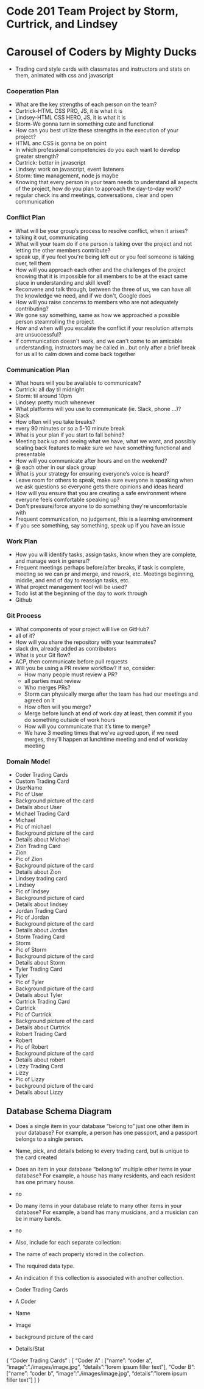 # Code 201 Team Project by Storm, Curtrick, and Lindsey

# Carousel of Coders by Mighty Ducks
* Trading card style cards with classmates and instructors and stats on them, animated with css and javascript 

### Cooperation Plan
* What are the key strengths of each person on the team?
 * Curtrick-HTML CSS PRO, JS, it is what it is
 * Lindsey-HTML CSS HERO, JS, it is what it is
 * Storm-We gonna turn in something cute and functional
* How can you best utilize these strengths in the execution of your project?
 * HTML anc CSS is gonna be on point
* In which professional competencies do you each want to develop greater strength?
 * Curtrick: better in javascript
 * Lindsey: work on javascript, event listeners
 * Storm: time management, node js maybe
* Knowing that every person in your team needs to understand all aspects of the project, how do you plan to approach the day-to-day work?
 * regular check ins and meetings, conversations, clear and open communication

### Conflict Plan
* What will be your group’s process to resolve conflict, when it arises?
 * talking it out, communicating
* What will your team do if one person is taking over the project and not letting the other members contribute?
 * speak up, if you feel you're being left out or you feel someone is taking over, tell them
* How will you approach each other and the challenges of the project knowing that it is impossible for all members to be at the exact same place in understanding and skill level?
 * Reconvene and talk through, between the three of us, we can have all the knowledge we need, and if we don't, Google does
* How will you raise concerns to members who are not adequately contributing?
 * We gone say something, same as how we approached a possible person steamrolling the project
* How and when will you escalate the conflict if your resolution attempts are unsuccessful?
 * If communication doesn't work, and we can't come to an amicable understanding, instructors may be called in...but only after a brief break for us all to calm down and come back together

### Communication Plan
* What hours will you be available to communicate?
 * Curtrick: all day til midnight
 * Storm: til around 10pm
 * Lindsey: pretty much whenever
* What platforms will you use to communicate (ie. Slack, phone …)?
 * Slack
* How often will you take breaks?
 * every 90 minutes or so a 5-10 minute break
* What is your plan if you start to fall behind?
 * Meeting back up and seeing what we have, what we want, and possibly scaling back features to make sure we have something functional and presentable
* How will you communicate after hours and on the weekend?
 * @ each other in our slack group
* What is your strategy for ensuring everyone’s voice is heard?
 * Leave room for others to speak, make sure everyone is speaking when we ask questions so everyone gets there opinions and ideas heard
* How will you ensure that you are creating a safe environment where everyone feels comfortable speaking up?
 * Don't pressure/force anyone to do something they're uncomfortable with
 * Frequent communication, no judgement, this is a learning environment
 * If you see something, say something, speak up if you have an issue

### Work Plan
* How you will identify tasks, assign tasks, know when they are complete, and manage work in general?
 * Frequent meetings perhaps before/after breaks, if task is complete, meeting so we can pr and merge, and rework, etc. Meetings beginning, middle, and end of day to reassign tasks, etc. 
* What project management tool will be used?
 * Todo list at the beginning of the day to work through
 * Github

### Git Process
* What components of your project will live on GitHub?
 * all of it?
* How will you share the repository with your teammates?
 * slack dm, already added as contributors
* What is your Git flow?
 * ACP, then communicate before pull requests
* Will you be using a PR review workflow? If so, consider:
  * How many people must review a PR?
   * all parties must review
  * Who merges PRs?
   * Storm can physically merge after the team has had our meetings and agreed on it
  * How often will you merge?
   * Merge before lunch at end of work day at least, then commit if you do something outside of work hours
  * How will you communicate that it’s time to merge?
   * We have 3 meeting times that we've agreed upon, if we need merges, they'll happen at lunchtime meeting and end of workday meeting
  
### Domain Model
* Coder Trading Cards
 * Custom Trading Card
  * UserName
  * Pic of User
  * Background picture of the card
  * Details about User
 * Michael Trading Card
  * Michael
  * Pic of michael
  * Background picture of the card
  * Details about Michael
 * Zion Trading Card
  * Zion
  * Pic of Zion
  * Background picture of the card
  * Details about Zion
 * Lindsey trading card
  * Lindsey
  * Pic of lindsey
  * Background picture of card
  * Details about lindsey
 * Jordan Trading Card
  * Pic of Jordan
  * Background picture of the card
  * Details about Jordan
 * Storm Trading Card
  * Storm
  * Pic of Storm
  * Background picture of the card
  * Details about Storm
 * Tyler Trading Card
  * Tyler
  * Pic of Tyler
  * Background picture of the card
  * Details about Tyler
 * Curtrick Trading Card
  * Curtrick
  * Pic of Curtrick
  * Background picture of the card
  * Details about Curtrick
 * Robert Trading Card
  * Robert
  * Pic of Robert
  * Background picture of the card
  * Details about robert
 * Lizzy Trading Card
  * Lizzy
  * Pic of Lizzy
  * background picture of the card
  * Details about Lizzy

## Database Schema Diagram
* Does a single item in your database “belong to” just one other item in your database? For example, a person has one passport, and a passport belongs to a single person.
 * Name, pick, and details belong to every trading card, but is unique to the card created
* Does an item in your database “belong to” multiple other items in your database? For example, a house has many residents, and each resident has one primary house.
 * no
* Do many items in your database relate to many other items in your database? For example, a band has many musicians, and a musician can be in many bands.
 * no
* Also, include for each separate collection:
 * The name of each property stored in the collection.
 * The required data type.
 * An indication if this collection is associated with another collection.

* Coder Trading Cards
 * A Coder
 * Name
 * Image
 * background picture of the card
 * Details/Stat
 
{ 
“Coder Trading Cards” : [
	“Coder A” : [“name”: “coder a”, “image”:”./images/image.jpg”, “details”:”lorem ipsum filler text”],
	“Coder B”: [“name”: “coder b”, “image”:”./images/image.jpg”, “details”:”lorem ipsum filler text”]
 ]
}

